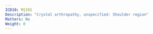 ```yaml
---
ICD10: M1191
Description: "Crystal arthropathy, unspecified: Shoulder region"
Matters: No
Weight: 0
---
```


